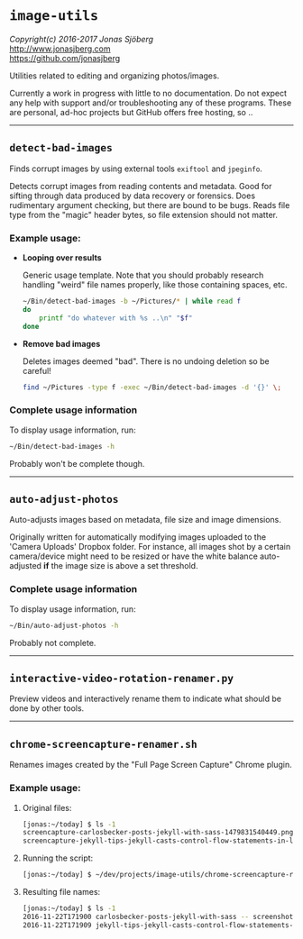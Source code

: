 `image-utils`
================================================================================

*Copyright(c) 2016-2017 Jonas Sjöberg*  
<http://www.jonasjberg.com>  
<https://github.com/jonasjberg>  

Utilities related to editing and organizing photos/images.

Currently a work in progress with little to no documentation.  Do not expect
any help with support and/or troubleshooting any of these programs.  These are
personal, ad-hoc projects but GitHub offers free hosting, so ..

--------------------------------------------------------------------------------


`detect-bad-images`
-------------------
Finds corrupt images by using external tools `exiftool` and `jpeginfo`.

Detects corrupt images from reading contents and metadata.
Good for sifting through data produced by data recovery or forensics.
Does rudimentary argument checking, but there are bound to be bugs.  Reads file
type from the "magic" header bytes, so file extension should not matter.

### Example usage:

* **Looping over results**  

    Generic usage template. Note that you should probably research handling
    "weird" file names properly, like those containing spaces, etc.

    ```bash
    ~/Bin/detect-bad-images -b ~/Pictures/* | while read f
    do
        printf "do whatever with %s ..\n" "$f"
    done
    ```

* **Remove bad images**  

    Deletes images deemed "bad". There is no undoing deletion so be careful!

    ```bash
    find ~/Pictures -type f -exec ~/Bin/detect-bad-images -d '{}' \;
    ```

### Complete usage information
To display usage information, run:
```bash
~/Bin/detect-bad-images -h
```
Probably won't be complete though.


--------------------------------------------------------------------------------

`auto-adjust-photos`
--------------------
Auto-adjusts images based on metadata, file size and image dimensions.

Originally written for automatically modifying images uploaded to the 'Camera
Uploads' Dropbox folder. For instance, all images shot by a certain
camera/device might need to be resized or have the white balance auto-adjusted
**if** the image size is above a set threshold.

### Complete usage information
To display usage information, run:
```bash
~/Bin/auto-adjust-photos -h
```
Probably not complete.


--------------------------------------------------------------------------------

`interactive-video-rotation-renamer.py`
---------------------------------------
Preview videos and interactively rename them to indicate what should be done by
other tools.


--------------------------------------------------------------------------------

`chrome-screencapture-renamer.sh`
---------------------------------
Renames images created by the "Full Page Screen Capture" Chrome plugin.


### Example usage:

1. Original files:

    ```bash
    [jonas:~/today] $ ls -1
    screencapture-carlosbecker-posts-jekyll-with-sass-1479831540449.png
    screencapture-jekyll-tips-jekyll-casts-control-flow-statements-in-liquid-1479831549597.png
    ```

2. Running the script:

    ```bash
    [jonas:~/today] $ ~/dev/projects/image-utils/chrome-screencapture-renamer.sh ~/today
    ```

3. Resulting file names:

    ```bash
    [jonas:~/today] $ ls -1
    2016-11-22T171900 carlosbecker-posts-jekyll-with-sass -- screenshot.png
    2016-11-22T171909 jekyll-tips-jekyll-casts-control-flow-statements-in-liquid -- screenshot.png
    ```

